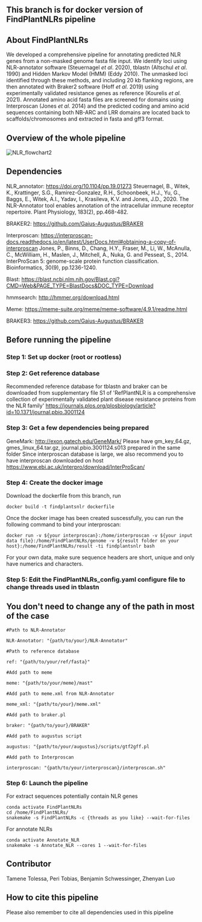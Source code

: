 ## This branch is for docker version of FindPlantNLRs pipeline 

## About FindPlantNLRs
We developed a comprehensive pipeline for annotating predicted NLR genes from a non-masked genome fasta file input. We identify loci using NLR-annotator software (Steuernagel _et al_. 2020), tblastn (Altschul _et al_. 1990) and Hidden Markov Model (HMM) (Eddy 2010). The unmasked loci identified through these methods, and including 20 kb flanking regions, are then annotated with Braker2 software (Hoff _et al_. 2019) using experimentally validated resistance genes as reference (Kourelis _et al_. 2021). Annotated amino acid fasta files are screened for domains using Interproscan (Jones _et al_. 2014) and the predicted coding and amino acid sequences containing both NB-ARC and LRR domains are located back to scaffolds/chromosomes and extracted in fasta and gff3 format.

## Overview of the whole pipeline
![NLR_flowchart2](https://user-images.githubusercontent.com/53864342/232355873-299f26a7-4776-442e-842e-13737dd605d8.jpg)







## Dependencies

NLR_annotator: https://doi.org/10.1104/pp.19.01273
Steuernagel, B., Witek, K., Krattinger, S.G., Ramirez-Gonzalez, R.H., Schoonbeek, H.J., Yu, G., Baggs, E., Witek, A.I., Yadav, I., Krasileva, K.V. and Jones, J.D., 2020. The NLR-Annotator tool enables annotation of the intracellular immune receptor repertoire. Plant Physiology, 183(2), pp.468-482.

BRAKER2: https://github.com/Gaius-Augustus/BRAKER

Interproscan: https://interproscan-docs.readthedocs.io/en/latest/UserDocs.html#obtaining-a-copy-of-interproscan
Jones, P., Binns, D., Chang, H.Y., Fraser, M., Li, W., McAnulla, C., McWilliam, H., Maslen, J., Mitchell, A., Nuka, G. and Pesseat, S., 2014. InterProScan 5: genome-scale protein function classification. Bioinformatics, 30(9), pp.1236-1240.

Blast: https://blast.ncbi.nlm.nih.gov/Blast.cgi?CMD=Web&PAGE_TYPE=BlastDocs&DOC_TYPE=Download

hmmsearch: http://hmmer.org/download.html

Meme: https://meme-suite.org/meme/meme-software/4.9.1/readme.html

BRAKER3: https://github.com/Gaius-Augustus/BRAKER

## Before running the pipeline

### Step 1: Set up docker (root or rootless)

### Step 2: Get reference database

Recommended reference database for tblastn and braker can be downloaded from supplementary file S1 of 'RefPlantNLR is a comprehensive collection of experimentally validated plant disease resistance proteins from the NLR family'
https://journals.plos.org/plosbiology/article?id=10.1371/journal.pbio.3001124

### Step 3: Get a few dependencies being prepared
GeneMark: http://exon.gatech.edu/GeneMark/
Please have gm_key_64.gz, gmes_linux_64.tar.gz, journal.pbio.3001124.s013 prepared in the same folder
Since interproscan database is large, we also recommend you to have interproscan downloaded on host
https://www.ebi.ac.uk/interpro/download/InterProScan/
### Step 4: Create the docker image 
Download the dockerfile from this branch, run
```
docker build -t findplantsnlr dockerfile
```
Once the docker image has been created suscessfully, you can run the following command to bind your interproscan:
```
docker run -v ${your interproscan}:/home/interproscan -v ${your input data file}:/home/FindPlantNLRs/genome -v ${result folder on your host}:/home/FindPlantNLRs/result -ti findplantsnlr bash
```
For your own data, make sure sequence headers are short, unique and only have numerics and characters.
### Step 5: Edit the FindPlantNLRs_config.yaml configure file to change threads used in tblastn 
## You don't need to change any of the path in most of the case
```
#Path to NLR-Annotator

NLR-Annotator: "{path/to/your}/NLR-Annotator"

#Path to reference database

ref: "{path/to/your/ref/fasta}"

#Add path to meme

meme: "{path/to/your/meme}/mast"

#Add path to meme.xml from NLR-Annotator

meme_xml: "{path/to/your}/meme.xml"

#Add path to braker.pl

braker: "{path/to/your}/BRAKER"

#Add path to augustus script

augustus: "{path/to/your/augustus}/scripts/gtf2gff.pl

#Add path to Interproscan

interproscan: "{path/to/your/interproscan}/interproscan.sh"
```
### Step 6: Launch the pipeline
For extract sequences potentially contain NLR genes
```
conda activate FindPlantNLRs
cd /home/FindPlantNLRs/
snakemake -s FindPlantNLRs -c {threads as you like} --wait-for-files
```
For annotate NLRs
```
conda activate Annotate_NLR
snakemake -s Annotate_NLR --cores 1 --wait-for-files
```



## Contributor
Tamene Tolessa, Peri Tobias, Benjamin Schwessinger, Zhenyan Luo

## How to cite this pipeline

Please also remember to cite all dependencies used in this pipeline
